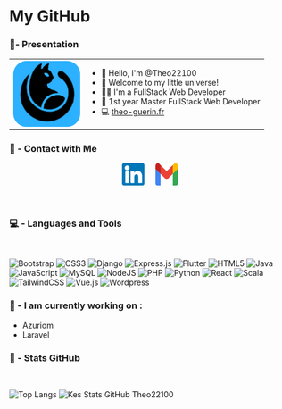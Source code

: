 # My GitHub
<h3>🤝- Presentation</h3>
<table> 
    <tr>
    <td>
    <a href="https://theo-guerin.fr/" target="_blank">
        <img align="middle" src="https://raw.githubusercontent.com/theo22100/README/main/images/avatar-round.png" alt="Theo Guerin | Avatar" width="120px"/>
    </a>
    </td><td>
    <ul>
    <li>👋 Hello, I'm @Theo22100</li>
    <li>📌 Welcome to my little universe!</li>
    <li>👨‍💻 I'm a FullStack Web Developer</li>
    <li>👔 1st year Master FullStack Web Developer</li>
    <li>💻 <a href="https://theo-guerin.fr/" target="_blank">theo-guerin.fr</a></li>
    </ul>
    </td></tr>
</table>

<h3>📱 - Contact with Me</h3>

<div style="text-align: center; display: flex; justify-content: center;">
    <a href="https://www.linkedin.com/in/théo-guérin-b20630192/" target="_blank">
        <img align="left" src="https://raw.githubusercontent.com/theo22100/README/main/images/linkedin.svg" alt="Theo Guerin | LinkedIn" width="40px" style="height: 40px; margin: 0 10px;" />
    </a>
    <a href="mailto:Theo.Guerin35000@gmail.com">
        <img align="left" src="https://raw.githubusercontent.com/theo22100/README/main/images/Gmail.svg" alt="Theo Guerin | GMail" width="40px" style="height: 40px; margin: 0 10px;" />
    </a>
</div>
<br><br>

<h3>💻 - Languages and Tools</h3>

<br>

![Bootstrap](https://img.shields.io/badge/bootstrap-%2300EFFF.svg?style=for-the-badge&logo=bootstrap&logoColor=white)
![CSS3](https://img.shields.io/badge/css3-%231572B6.svg?style=for-the-badge&logo=css3&logoColor=white)
![Django](https://img.shields.io/badge/django-%23FF2F00.svg?style=for-the-badge&logo=django&logoColor=white)
![Express.js](https://img.shields.io/badge/express.js-%23404d59.svg?style=for-the-badge&logo=express&logoColor=%2361DAFB)
![Flutter](https://img.shields.io/badge/Flutter-%2302569B.svg?style=for-the-badge&logo=Flutter&logoColor=white)
![HTML5](https://img.shields.io/badge/html5-%23E34F26.svg?style=for-the-badge&logo=html5&logoColor=white)
![Java](https://img.shields.io/badge/java-%23ED8B00.svg?style=for-the-badge&logo=openjdk&logoColor=white)
![JavaScript](https://img.shields.io/badge/javascript-%23323330.svg?style=for-the-badge&logo=javascript&logoColor=%23F7DF1E)
![MySQL](https://img.shields.io/badge/MySQL-00000F?style=for-the-badge&logo=mysql&logoColor=white)
![NodeJS](https://img.shields.io/badge/node.js-6DA55F?style=for-the-badge&logo=node.js&logoColor=white)
![PHP](https://img.shields.io/badge/php-%23777BB4.svg?style=for-the-badge&logo=php&logoColor=white)
![Python](https://img.shields.io/badge/python-%23DDAD10.svg?style=for-the-badge&logo=python&logoColor=white)
![React](https://img.shields.io/badge/react-%231522B6.svg?style=for-the-badge&logo=react&logoColor=white)
![Scala](https://img.shields.io/badge/Scala-DC322F?style=for-the-badge&logo=scala&logoColor=white)
![TailwindCSS](https://img.shields.io/badge/tailwindcss-%2338B2AC.svg?style=for-the-badge&logo=tailwind-css&logoColor=white)
![Vue.js](https://img.shields.io/badge/vuejs-%2335495e.svg?style=for-the-badge&logo=vuedotjs&logoColor=%234FC08D)
![Wordpress](https://img.shields.io/badge/wordpress-%23000FFF.svg?style=for-the-badge&logo=wordpress&logoColor=white)



<h3> 🌱 - I am currently working on :</h3>

- Azuriom
- Laravel

<h3>🚀 - Stats GitHub</h3>

<br>

![Top Langs](https://github-readme-stats.vercel.app/api/top-langs/?username=Theo22100&layout=donut&theme=dark) ![Kes Stats GitHub Theo22100](https://github-readme-stats.vercel.app/api?username=Theo22100&show_icons=true&theme=dark)
